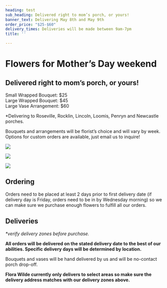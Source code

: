 ```yaml
---
heading: test
sub_heading: Delivered right to mom’s porch, or yours!
banner_text: Delivering May 8th and May 9th
order_price: "$25-$60"
delivery_times: Deliveries will be made between 9am-7pm
title: ''

---
```

# Flowers for Mother’s Day weekend

## Delivered right to mom’s porch, or yours!

<slot name="banner" />

Small Wrapped Bouquet: $25  
Large Wrapped Bouquet: $45  
Large Vase Arrangement: $60

\*Delivering to Roseville, Rocklin, Lincoln, Loomis, Penryn and Newcastle porches.

Bouquets and arrangements will be florist’s choice and will vary by week. Options for custom orders are available, just email us to inquire!

<div class="sample-images">

![](/uploads/fw1.jpg)

![](/uploads/fw3.jpg)

![](/uploads/fw2.jpg)

</div>

## Ordering

Orders need to be placed at least 2 days prior to first delivery date (if delivery day is Friday, orders need to be in by Wednesday morning) so we can make sure we purchase enough flowers to fulfill all our orders.

<slot name="button" />

## Deliveries

_*verify delivery zones before purchase._

**All orders will be delivered on the stated delivery date to the best of our abilities. Specific delivery days will be determined by location.**

<slot name="delivery" />

Bouquets and vases will be hand delivered by us and will be no-contact porch drop-off.

**Flora Wilde currently only delivers to select areas so make sure the delivery address matches with our delivery zones above.**

<slot name="button" />